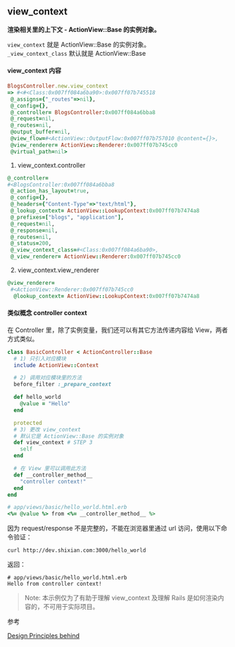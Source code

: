 ## view_context

**渲染相关里的上下文 - ActionView::Base 的实例对象。**

`view_context` 就是 ActionView::Base 的实例对象。
<br>
`_view_context_class` 默认就是 ActionView::Base

#### view_context 内容

```ruby
BlogsController.new.view_context
=> #<#<Class:0x007ff084a6ba90>:0x007ff07b745518
 @_assigns={"_routes"=>nil},
 @_config={},
 @_controller= BlogsController:0x007ff084a6bba8
 @_request=nil,
 @_routes=nil,
 @output_buffer=nil,
 @view_flow=#<ActionView::OutputFlow:0x007ff07b757010 @content={}>,
 @view_renderer= ActionView::Renderer:0x007ff07b745cc0
 @virtual_path=nil>
```

1) view_context.controller

```ruby
@_controller=
#<BlogsController:0x007ff084a6bba8
 @_action_has_layout=true,
 @_config={},
 @_headers={"Content-Type"=>"text/html"},
 @_lookup_context= ActionView::LookupContext:0x007ff07b7474a8
 @_prefixes=["blogs", "application"],
 @_request=nil,
 @_response=nil,
 @_routes=nil,
 @_status=200,
 @_view_context_class=#<Class:0x007ff084a6ba90>,
 @_view_renderer= ActionView::Renderer:0x007ff07b745cc0
```

2) view_context.view_renderer

```ruby
@view_renderer=
 #<ActionView::Renderer:0x007ff07b745cc0
  @lookup_context= ActionView::LookupContext:0x007ff07b7474a8
```

#### 类似概念 controller context

在 Controller 里，除了实例变量，我们还可以有其它方法传递内容给 View，两者方式类似。

```ruby
class BasicController < ActionController::Base
  # 1) 只引入对应模块
  include ActionView::Context

  # 2) 调用对应模块里的方法
  before_filter :_prepare_context

  def hello_world
    @value = "Hello"
  end

  protected
  # 3) 更改 view_context
  # 默认它是 ActionView::Base 的实例对象
  def view_context # STEP 3
    self
  end

  # 在 View 里可以调用此方法
  def __controller_method__
    "controller context!"
  end
end
```

```ruby
# app/views/basic/hello_world.html.erb
<%= @value %> from <%= __controller_method__ %>
```

因为 request/response 不是完整的，不能在浏览器里通过 url 访问，使用以下命令验证：

```
curl http://dev.shixian.com:3000/hello_world
```

返回：

```
# app/views/basic/hello_world.html.erb
Hello from controller context!
```

> Note: 本示例仅为了有助于理解 view_context 及理解 Rails 是如何渲染内容的，不可用于实际项目。

参考

[Design Principles
behind](http://cdn.oreillystatic.com/en/assets/1/event/59/SOLID%20Design%20Principles%20Behind%20The%20Rails%203%20Refactoring%20Presentation.pdf)
